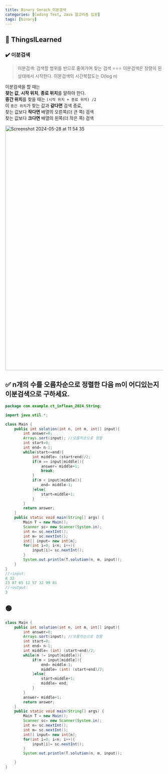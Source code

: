 ```yaml
---
title: Binary Serach_이분검색
categories: [Coding Test, Java 알고리즘 입문]
tags: [binary]
---
```


## 🔵 ThingsILearned

### ✔️ 이분검색

> 이분검색: 검색할 범위를 반으로 줄여가며 찾는 검색
> ⭐️⭐️⭐️ 이분검색은 정렬이 된 상태에서 시작한다.
> 이분검색의 시간복잡도는 O(log n)

이분검색을 할 때는 <br>
**찾는 값**, **시작 위치**, **종료 위치**를 알하야 한다.<br>
**중간 위치**를 찾을 때는 `(시작 위치 + 종료 위치) /2`<br>
이 `중간 위치`가 찾는 값과 **같다면** 검색 종료,<br>
찾는 값보다 **작다면** 배열의 오른쪽(더 큰 쪽) 검색<br>
찾는 값보다 **크다면** 배열의 왼쪽(더 작은 쪽) 검색<br>

<img width="780" alt="Screenshot 2024-05-28 at 11 54 35" src="https://github.com/soheeparklee/portfolioWebsite_dreamcoding/assets/97790983/5c32c1c4-ed83-4a99-b122-adcb7fcd32b5">

## ✅ n개의 수를 오름차순으로 정렬한 다음 m이 어디있는지 이분검색으로 구하세요.

```java
package com.example.ct_inflean_2024.String;

import java.util.*;

class Main {
    public int solution(int n, int m, int[] input){
        int answer=0;
        Arrays.sort(input); //오름차순으로 정렬
        int start=0;
        int end= n-1;
        while(start<=end){
            int middle= (start+end)/2;
            if(m == input[middle]){
                answer= middle+1;
                break;
            }
            if(m < input[middle]){
                end= middle-1;
            }else{
                start=middle+1;
            }
        }
        return answer;
    }
    public static void main(String[] args) {
        Main T = new Main();
        Scanner sc= new Scanner(System.in);
        int n= sc.nextInt();
        int m= sc.nextInt();
        int[] input= new int[n];
        for(int i=0; i<n; i++){
            input[i]= sc.nextInt();
        }
        System.out.println(T.solution(n, m, input));
    }
}
//⭐️input:
8 32
23 87 65 12 57 32 99 81
//⭐️output:
3
```

## 🟢

```java
class Main {
    public int solution(int n, int m, int[] input){
        int answer=0;
        Arrays.sort(input); //오름차순으로 정렬
        int start=0;
        int end= n-1;
        int middle= (int) (start+end)/2;
        while(m != input[middle]){
            if(m < input[middle]){
                end= middle-1;
                middle= (int) (start+end)/2;
            }else{
                start=middle+1;
                middle= end;
            }
        }
        answer= middle+1;
        return answer;
    }
    public static void main(String[] args) {
        Main T = new Main();
        Scanner sc= new Scanner(System.in);
        int n= sc.nextInt();
        int m= sc.nextInt();
        int[] input= new int[n];
        for(int i=0; i<n; i++){
            input[i]= sc.nextInt();
        }
        System.out.println(T.solution(n, m, input));

    }
}
```
